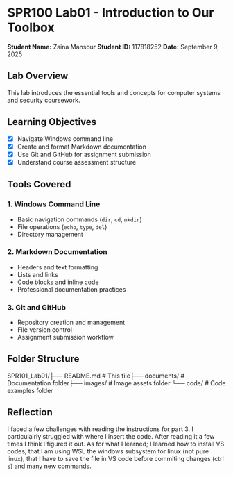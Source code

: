 # SPR100 Lab01 - Introduction to Our Toolbox
**Student Name:** Zaina Mansour
**Student ID:** 117818252
**Date:** September 9, 2025

## Lab Overview
This lab introduces the essential tools and concepts for computer systems and security coursework.

## Learning Objectives
- [x] Navigate Windows command line
- [x] Create and format Markdown documentation
- [x] Use Git and GitHub for assignment submission
- [x] Understand course assessment structure

## Tools Covered
### 1. Windows Command Line
- Basic navigation commands (`dir`, `cd`, `mkdir`)
- File operations (`echo`, `type`, `del`)
- Directory management
### 2. Markdown Documentation
- Headers and text formatting
- Lists and links
- Code blocks and inline code
- Professional documentation practices
### 3. Git and GitHub
- Repository creation and management
- File version control
- Assignment submission workflow

## Folder Structure
SPR101_Lab01/├── README.md # This file├── documents/ # Documentation folder├── images/ # Image assets folder
└── code/ # Code examples folder

## Reflection
I faced a few challenges with reading the instructions for part 3. I particulairly struggled with where I insert the code. After reading it a few times I think I figured it out. As for what I learned; I learned how to install VS codes, that I am using WSL the windows subsystem for linux (not pure linux), that I have to save the file in VS code before commiting changes (ctrl s) and many new commands.